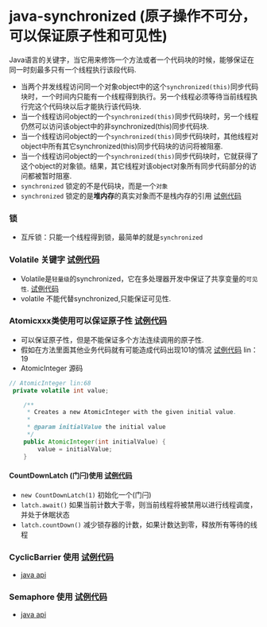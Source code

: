 # java-synchronized (原子操作不可分，可以保证原子性和可见性)
Java语言的关键字，当它用来修饰一个方法或者一个代码块的时候，能够保证在同一时刻最多只有一个线程执行该段代码.
* 当两个并发线程访问同一个对象object中的这个`synchronized(this)`同步代码块时，一个时间内只能有一个线程得到执行。另一个线程必须等待当前线程执行完这个代码块以后才能执行该代码块.
* 当一个线程访问object的一个`synchronized(this)`同步代码块时，另一个线程仍然可以访问该object中的非synchronized(this)同步代码块.
* 当一个线程访问object的一个`synchronized(this)`同步代码块时，其他线程对object中所有其它synchronized(this)同步代码块的访问将被阻塞.
* 当一个线程访问object的一个`synchronized(this)`同步代码块时，它就获得了这个object的对象锁。结果，其它线程对该object对象所有同步代码部分的访问都被暂时阻塞.
* `synchronized` 锁定的不是代码块，而是一个`对象`
* `synchronized` 锁定的是**堆内存**的真实对象而不是栈内存的引用  [试例代码](../synchronized/Test14.java)
### 锁
* 互斥锁：只能一个线程得到锁，最简单的就是`synchronized`

### Volatile 关键字  [试例代码](../synchronized/Test10.java)
* Volatile是`轻量级`的synchronized，它在多处理器开发中保证了共享变量的`可见性`. [试例代码](../synchronized/Test10.java)
* volatile 不能代替synchronized,只能保证可见性.

### Atomicxxx类使用可以保证原子性  [试例代码](../synchronized/Test11.java)
 * 可以保证原子性，但是不能保证多个方法连续调用的原子性. 
 * 假如在方法里面其他业务代码就有可能造成代码出现101的情况   [试例代码](../synchronized/Test11.java) lin：19
 * AtomicInteger 源码
  ```java
  // AtomicInteger lin:68
   private volatile int value;
  
      /**
       * Creates a new AtomicInteger with the given initial value.
       *
       * @param initialValue the initial value
       */
      public AtomicInteger(int initialValue) {
          value = initialValue;
      }
```
#### CountDownLatch (门闩)使用  [试例代码](../synchronized/demo1/Container4.java)
  * `new CountDownLatch(1)` 初始化一个(门闩)
  * `latch.await()`  如果当前计数大于零，则当前线程将被禁用以进行线程调度，并处于休眠状态
  * `latch.countDown()` 减少锁存器的计数，如果计数达到零，释放所有等待的线程
  
### CyclicBarrier 使用   [试例代码](../synchronized/demo1/Container5.java)
 * [java api](https://blog.fondme.cn/apidoc/jdk-1.8-google/)
 
### Semaphore 使用   [试例代码](../synchronized/demo1/Container6.java)
  * [java api](https://blog.fondme.cn/apidoc/jdk-1.8-google/)



